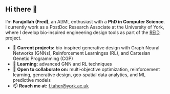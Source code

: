 ## Hi there 👋

I’m **Farajollah (Fred)**, an AI/ML enthusiast with a **PhD in Computer Science**.  I currently work as a PostDoc Research Associate at the University of York, where I develop bio‑inspired engineering design tools as part of the [REID](https://riedesign.org/) project. 


- 🔭 **Current projects:** bio‑inspired generative design with Graph Neural Networks (GNNs), Reinforcement Learningss (RL), and Cartesian Genetic Programming (CGP)
- 🌱 **Learning:** advanced GNN and RL techniques   
- 👯 **Open to collaborate on:** multi‑objective optimization, reinforcement learning, generative design, geo‑spatial data analytics, and ML predictive models  
- 📫 **Reach me at:** [f.taher@york.ac.uk](mailto:f.taher@york.ac.uk)  

<!--
**Tahernezhad/Tahernezhad** is a ✨ _special_ ✨ repository because its `README.md` (this file) appears on your GitHub profile.

Here are some ideas to get you started:

- 🔭 I’m currently working on ...
- 🌱 I’m currently learning ...
- 👯 I’m looking to collaborate on ...
- 🤔 I’m looking for help with ...
- 💬 Ask me about ...
- 📫 How to reach me: ...
- 😄 Pronouns: ...
- ⚡ Fun fact: ...
-->
